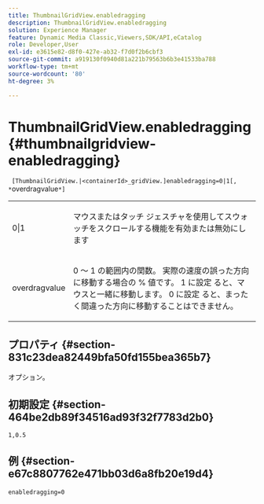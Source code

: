 ```yaml
---
title: ThumbnailGridView.enabledragging
description: ThumbnailGridView.enabledragging
solution: Experience Manager
feature: Dynamic Media Classic,Viewers,SDK/API,eCatalog
role: Developer,User
exl-id: e3615e82-d8f0-427e-ab32-f7d0f2b6cbf3
source-git-commit: a919130f0940d81a221b79563b6b3e41533ba788
workflow-type: tm+mt
source-wordcount: '80'
ht-degree: 3%

---
```


# ThumbnailGridView.enabledragging{#thumbnailgridview-enabledragging}

` [ThumbnailGridView.|<containerId>_gridView.]enabledragging=0|1[, *`overdragvalue`*]`

<table id="table_B1363BFD20204093AAB326A1AB503B93"> 
 <tbody> 
  <tr> 
   <td> <p> <span class="codeph"> 0|1 </span> </p> </td> 
   <td> <p> マウスまたはタッチ ジェスチャを使用してスウォッチをスクロールする機能を有効または無効にします </p> </td> 
  </tr> 
  <tr> 
   <td> <p> <span class="codeph"> <span class="varname"> overdragvalue </span> </span> </p> </td> 
   <td> <p> <span class="codeph"> 0 ～ 1 </span> の範囲内の関数。 実際の速度の誤った方向に移動する場合の <span class="codeph"> %</span> 値です。 1</span> に設定 <span class="codeph"> ると、マウスと一緒に移動します。 0</span> に設定 <span class="codeph"> ると、まったく間違った方向に移動することはできません。 </p> </td> 
  </tr> 
 </tbody> 
</table>

## プロパティ {#section-831c23dea82449bfa50fd155bea365b7}

オプション。

## 初期設定 {#section-464be2db89f34516ad93f32f7783d2b0}

`1,0.5`

## 例 {#section-e67c8807762e471bb03d6a8fb20e19d4}

`enabledragging=0`
